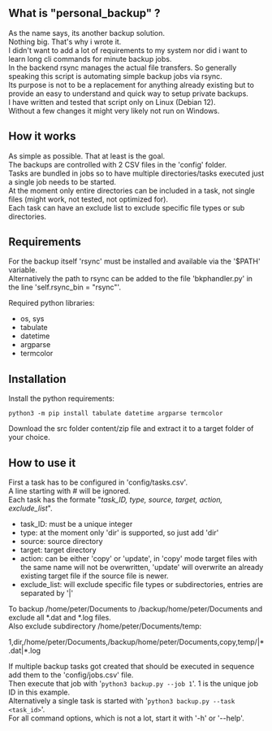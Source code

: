 ## What is "personal_backup" ?

As the name says, its another backup solution.  
Nothing big. That's why i wrote it.  
I didn't want to add a lot of requirements to my system nor did i want to learn long cli commands for minute backup jobs.  
In the backend rsync manages the actual file transfers. So generally speaking this script is automating simple backup jobs via rsync.  
Its purpose is not to be a replacement for anything already existing but to provide an easy to understand and quick way to setup private backups.  
I have written and tested that script only on Linux (Debian 12).  
Without a few changes it might very likely not run on Windows.  

## How it works

As simple as possible. That at least is the goal.  
The backups are controlled with 2 CSV files in the 'config' folder.  
Tasks are bundled in jobs so to have multiple directories/tasks executed just a single job needs to be started.  
At the moment only entire directories can be included in a task, not single files (might work, not tested, not optimized for).  
Each task can have an exclude list to exclude specific file types or sub directories.  

## Requirements

For the backup itself 'rsync' must be installed and available via the '$PATH' variable.  
Alternatively the path to rsync can be added to the file 'bkphandler.py' in the line 'self.rsync_bin = "rsync"'.  

Required python libraries:

* os, sys
* tabulate
* datetime
* argparse
* termcolor

## Installation

Install the python requirements:

`python3 -m pip install tabulate datetime argparse termcolor`

Download the src folder content/zip file and extract it to a target folder of your choice.

## How to use it

First a task has to be configured in 'config/tasks.csv'.  
A line starting with # will be ignored.  
Each task has the formate "*task_ID, type, source, target, action, exclude_list*".  

* task_ID: must be a unique integer
* type: at the moment only 'dir' is supported, so just add 'dir'
* source: source directory
* target: target directory
* action: can be either 'copy' or 'update', in 'copy' mode target files with the same name will not be overwritten, 'update' will overwrite an already existing target file if the source file is newer.
* exclude_list: will exclude specific file types or subdirectories, entries are separated by '|'

To backup /home/peter/Documents to /backup/home/peter/Documents and exclude all \*.dat and \*.log files.  
Also exclude subdirectory /home/peter/Documents/temp:  

1,dir,/home/peter/Documents,/backup/home/peter/Documents,copy,temp/|\*.dat|\*.log  

If multiple backup tasks got created that should be executed in sequence add them to the 'config/jobs.csv' file.  
Then execute that job with '`python3 backup.py --job 1`'. 1 is the unique job ID in this example.  
Alternatively a single task is started with '`python3 backup.py --task <task_id>`'.  
For all command options, which is not a lot, start it with '-h' or '--help'.  
